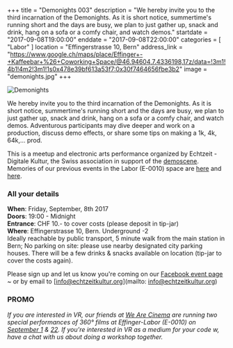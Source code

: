 +++
title = "Demonights 003"
description = "We hereby invite you to the third incarnation of the Demonights. As it is short notice, summertime's running short and the days are busy,  we plan to just gather up, snack and drink, hang on a sofa or a comfy chair, and watch demos."
startdate = "2017-09-08T19:00:00"
enddate = "2017-09-08T22:00:00"
categories = [ "Labor" ]
location = "Effingerstrasse 10, Bern"
address_link = "https://www.google.ch/maps/place/Effinger+-+Kaffeebar+%26+Coworking+Space/@46.94604,7.4336198,17z/data=!3m1!4b1!4m2!3m1!1s0x478e39bf613a53f7:0x30f7464656fbe3b2"
image = "demonights.jpg"
+++

![Demonights](demonights.jpg)

We hereby invite you to the third incarnation of the Demonights. As it is short notice, summertime's running short and the days are busy,  we plan to just gather up, snack and drink, hang on a sofa or a comfy chair, and watch demos. Adventurous participants may dive deeper and work on a production, discuss demo effects, or share some tips on making a 1k, 4k, 64k,... prod.

This is a meetup and electronic arts performance organized by Echtzeit - Digitale Kultur, the Swiss association in support of the [demoscene](https://en.wikipedia.org/wiki/Demoscene). Memories of our previous events in the Labor (E-0010) space are [here](http://showmethedemo.buenz.li/) and [here](https://www.facebook.com/demodays).

### All your details
**When**: Friday, September, 8th 2017  
**Doors**: 19:00 - Midnight  
**Entrance**: CHF 10.- to cover costs (please deposit in tip-jar)  
**Where**: Effingerstrasse 10, Bern. Underground -2  
Ideally reachable by public transport, 5 minute walk from the main station in Bern; No parking on site: please use nearby designated city parking houses.
There will be a few drinks & snacks available on location (tip-jar to cover the costs again).

Please sign up and let us know you're coming on our [Facebook event page](https://www.facebook.com/events/1882487658744186) ~ or by email to [info@echtzeitkultur.org](mailto: info@echtzeitkultur.org)

### PROMO
*If you are interested in VR, our friends at [We Are Cinema](http://wearecinema.ch/) are running two special performances of 360° films at Effinger-Labor (E-0010) on [September 1](https://www.effinger.ch/events/100131/) & [22](https://www.effinger.ch/events/100132/). If you're interested in VR as a medium for your code w, have a chat with us about doing a workshop together.*
